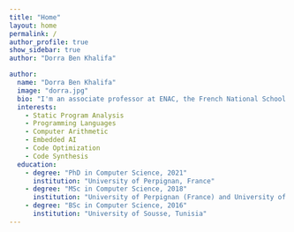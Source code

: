 ```yaml
---
title: "Home"
layout: home
permalink: /
author_profile: true
show_sidebar: true
author: "Dorra Ben Khalifa"

author:
  name: "Dorra Ben Khalifa"
  image: "dorra.jpg"
  bio: "I'm an associate professor at ENAC, the French National School of Civil Aviation and a member of the Interactive Informatics Team of ENAC Research Lab. Before joining ENAC, I completed a postdoctoral fellowship at Perpignan University, where I continued my research on fixed-point code synthesis for neural networks. I defended my thesis Fast and Efficient Bit-level Precision Tuning in 2021 under the supervision of Matthieu Martel and Assalé Adjé."
  interests:
    - Static Program Analysis
    - Programming Languages
    - Computer Arithmetic
    - Embedded AI
    - Code Optimization
    - Code Synthesis
  education:
    - degree: "PhD in Computer Science, 2021"
      institution: "University of Perpignan, France"
    - degree: "MSc in Computer Science, 2018"
      institution: "University of Perpignan (France) and University of Sousse (Tunisia)"
    - degree: "BSc in Computer Science, 2016"
      institution: "University of Sousse, Tunisia"
---
```

